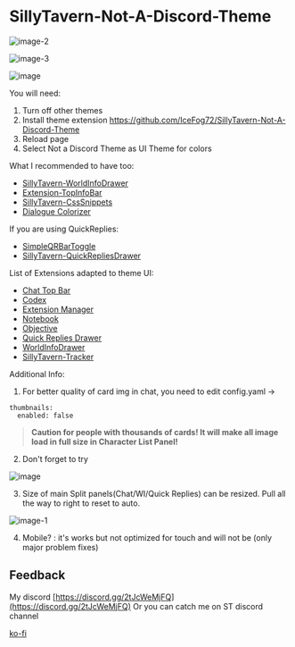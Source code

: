 # SillyTavern-Not-A-Discord-Theme
![image-2](https://github.com/user-attachments/assets/e52f80be-949c-41d9-9ffe-025820995604)

![image-3](https://github.com/user-attachments/assets/5933596a-c334-47b3-8d96-d92b26954c1c)

![image](https://github.com/user-attachments/assets/ea7bbd71-42ca-451d-8e4a-fed8035d9c43)

You will need:

1. Turn off other themes
2. Install theme extension https://github.com/IceFog72/SillyTavern-Not-A-Discord-Theme
3. Reload page
4. Select Not a Discord Theme as UI Theme for colors

What I recommended to have too:

- [SillyTavern-WorldInfoDrawer](https://github.com/LenAnderson/SillyTavern-WorldInfoDrawer)
- [Extension-TopInfoBar](https://github.com/SillyTavern/Extension-TopInfoBar)
- [SillyTavern-CssSnippets](https://github.com/LenAnderson/SillyTavern-CssSnippets)
- [Dialogue Colorizer](https://github.com/XanadusWorks/SillyTavern-Dialogue-Colorizer)

If you are using QuickReplies:

- [SimpleQRBarToggle](https://github.com/IceFog72/SillyTavern-SimpleQRBarToggle)
- [SillyTavern-QuickRepliesDrawer](https://github.com/LenAnderson/SillyTavern-QuickRepliesDrawer)

List of Extensions adapted to theme UI:

- [Chat Top Bar](https://github.com/SillyTavern/Extension-TopInfoBar)
- [Codex](https://github.com/LenAnderson/SillyTavern-Codex)
- [Extension Manager](https://github.com/LenAnderson/SillyTavern-ExtensionManager)
- [Notebook](https://github.com/SillyTavern/Extension-Notebook)
- [Objective](https://github.com/SillyTavern/Extension-Objective)
- [Quick Replies Drawer](https://github.com/LenAnderson/SillyTavern-QuickRepliesDrawer)
- [WorldInfoDrawer](https://github.com/LenAnderson/SillyTavern-WorldInfoDrawer)
- [SillyTavern-Tracker](https://github.com/kaldigo/SillyTavern-Tracker)

Additional Info:

1. For better quality of card img in chat, you need to edit config.yaml -> 
```
thumbnails:
  enabled: false 
```

> **Caution for people with thousands of cards! It will make all image load in full size in Character List Panel!**


2. Don't forget to try 

![image](https://github.com/user-attachments/assets/7c560faa-b03b-473c-b720-625cede9eb11)

3. Size of main Split panels(Chat/WI/Quick Replies) can be resized. Pull all the way to right to reset to auto.

![image-1](https://github.com/user-attachments/assets/1f2e412b-b9d4-4327-92e3-45ee08124ee6)

4. Mobile? : it's works but not optimized for touch and will not be (only major problem fixes)


## Feedback

My discord [https://discord.gg/2tJcWeMjFQ](https://discord.gg/2tJcWeMjFQ)
Or you can catch me on ST discord channel

[ko-fi](https://ko-fi.com/icefog72)
